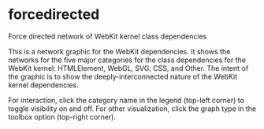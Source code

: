 # forcedirected
Force directed network of WebKit kernel class dependencies

This is a network graphic for the WebKit dependencies. It shows the networks for the five major categories for the class dependencies for the WebKit kernel: HTMLElement, WebGL, SVG, CSS, and Other. The intent of the graphic is to show the deeply-interconnected nature of the WebKit kernel dependencies.

For interaction, click the category name in the legend (top-left corner) to toggle visibility on and off. For other visualization, click the graph type in the toolbox option (top-right corner).